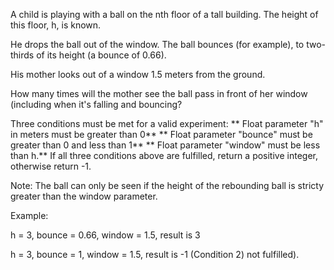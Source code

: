 A child is playing with a ball on the nth floor of a tall building. The height of this floor, h, is known.

He drops the ball out of the window. The ball bounces (for example), to two-thirds of its height (a bounce of 0.66).

His mother looks out of a window 1.5 meters from the ground.

How many times will the mother see the ball pass in front of her window (including when it's falling and bouncing?

Three conditions must be met for a valid experiment:
** Float parameter "h" in meters must be greater than 0**
** Float parameter "bounce" must be greater than 0 and less than 1**
** Float parameter "window" must be less than h.**
If all three conditions above are fulfilled, return a positive integer, otherwise return -1.

Note: The ball can only be seen if the height of the rebounding ball is stricty greater than the window parameter.

Example:

h = 3, bounce = 0.66, window = 1.5, result is 3

h = 3, bounce = 1, window = 1.5, result is -1 (Condition 2) not fulfilled).
